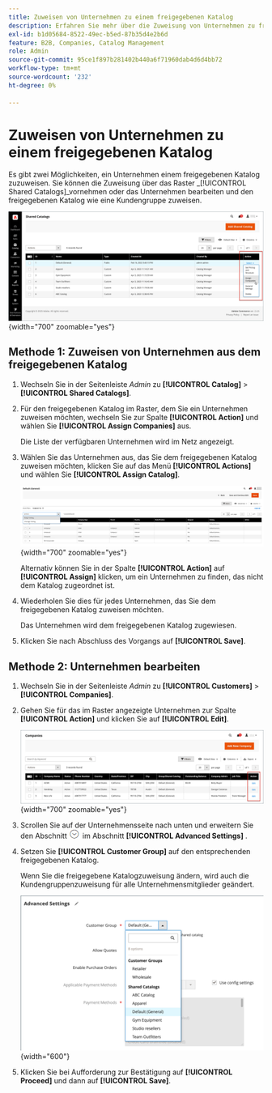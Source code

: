 ```yaml
---
title: Zuweisen von Unternehmen zu einem freigegebenen Katalog
description: Erfahren Sie mehr über die Zuweisung von Unternehmen zu freigegebenen Katalogen.
exl-id: b1d05684-8522-49ec-b5ed-87b35d4e2b6d
feature: B2B, Companies, Catalog Management
role: Admin
source-git-commit: 95ce1f897b281402b440a6f71960dab4d6d4bb72
workflow-type: tm+mt
source-wordcount: '232'
ht-degree: 0%

---
```


# Zuweisen von Unternehmen zu einem freigegebenen Katalog

Es gibt zwei Möglichkeiten, ein Unternehmen einem freigegebenen Katalog zuzuweisen. Sie können die Zuweisung über das Raster _[!UICONTROL Shared Catalogs]_vornehmen oder das Unternehmen bearbeiten und den freigegebenen Katalog wie eine Kundengruppe zuweisen.

![Unternehmen zuweisen](./assets/shared-catalog-assign-companies.png){width="700" zoomable="yes"}

## Methode 1: Zuweisen von Unternehmen aus dem freigegebenen Katalog

1. Wechseln Sie in der Seitenleiste _Admin_ zu **[!UICONTROL Catalog]** > **[!UICONTROL Shared Catalogs]**.

1. Für den freigegebenen Katalog im Raster, dem Sie ein Unternehmen zuweisen möchten, wechseln Sie zur Spalte **[!UICONTROL Action]** und wählen Sie **[!UICONTROL Assign Companies]** aus.

   Die Liste der verfügbaren Unternehmen wird im Netz angezeigt.

1. Wählen Sie das Unternehmen aus, das Sie dem freigegebenen Katalog zuweisen möchten, klicken Sie auf das Menü **[!UICONTROL Actions]** und wählen Sie **[!UICONTROL Assign Catalog]**.

   ![Verfügbare Unternehmen](./assets/shared-catalog-assign-companies-grid-view.png){width="700" zoomable="yes"}

   Alternativ können Sie in der Spalte **[!UICONTROL Action]** auf **[!UICONTROL Assign]** klicken, um ein Unternehmen zu finden, das nicht dem Katalog zugeordnet ist.

1. Wiederholen Sie dies für jedes Unternehmen, das Sie dem freigegebenen Katalog zuweisen möchten.

   Das Unternehmen wird dem freigegebenen Katalog zugewiesen.

1. Klicken Sie nach Abschluss des Vorgangs auf **[!UICONTROL Save]**.

## Methode 2: Unternehmen bearbeiten

1. Wechseln Sie in der Seitenleiste _Admin_ zu **[!UICONTROL Customers]** > **[!UICONTROL Companies]**.

1. Gehen Sie für das im Raster angezeigte Unternehmen zur Spalte **[!UICONTROL Action]** und klicken Sie auf **[!UICONTROL Edit]**.

   ![Unternehmen bearbeiten](./assets/companies-grid-edit.png){width="700" zoomable="yes"}

1. Scrollen Sie auf der Unternehmensseite nach unten und erweitern Sie den Abschnitt ![Erweiterungsauswahl](../assets/icon-display-expand.png) im Abschnitt **[!UICONTROL Advanced Settings]** .

1. Setzen Sie **[!UICONTROL Customer Group]** auf den entsprechenden freigegebenen Katalog.

   Wenn Sie die freigegebene Katalogzuweisung ändern, wird auch die Kundengruppenzuweisung für alle Unternehmensmitglieder geändert.

   ![Kundengruppen/freigegebene Kataloge](./assets/company-advanced-settings-customer-group-admin.png){width="600"}

1. Klicken Sie bei Aufforderung zur Bestätigung auf **[!UICONTROL Proceed]** und dann auf **[!UICONTROL Save]**.

